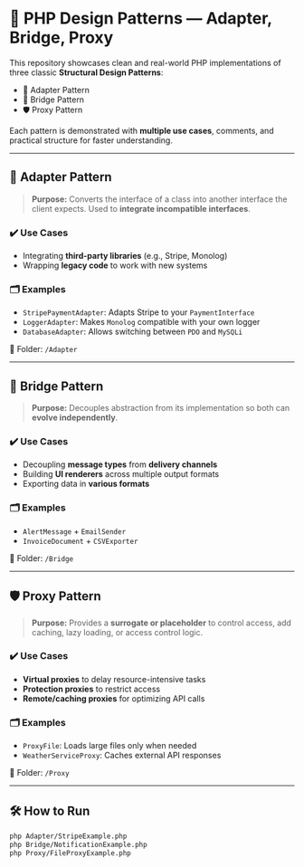 # 🧠 PHP Design Patterns — Adapter, Bridge, Proxy

This repository showcases clean and real-world PHP implementations of three classic **Structural Design Patterns**:

- 🧩 Adapter Pattern
- 🌉 Bridge Pattern
- 🛡️ Proxy Pattern

Each pattern is demonstrated with **multiple use cases**, comments, and practical structure for faster understanding.

---

## 🧩 Adapter Pattern

> **Purpose:** Converts the interface of a class into another interface the client expects. Used to **integrate incompatible interfaces**.

### ✔️ Use Cases
- Integrating **third-party libraries** (e.g., Stripe, Monolog)
- Wrapping **legacy code** to work with new systems

### 🗂️ Examples
- `StripePaymentAdapter`: Adapts Stripe to your `PaymentInterface`
- `LoggerAdapter`: Makes `Monolog` compatible with your own logger
- `DatabaseAdapter`: Allows switching between `PDO` and `MySQLi`

📁 Folder: `/Adapter`

---

## 🌉 Bridge Pattern

> **Purpose:** Decouples abstraction from its implementation so both can **evolve independently**.

### ✔️ Use Cases
- Decoupling **message types** from **delivery channels**
- Building **UI renderers** across multiple output formats
- Exporting data in **various formats**

### 🗂️ Examples
- `AlertMessage` + `EmailSender`
- `InvoiceDocument` + `CSVExporter`

📁 Folder: `/Bridge`

---

## 🛡️ Proxy Pattern

> **Purpose:** Provides a **surrogate or placeholder** to control access, add caching, lazy loading, or access control logic.

### ✔️ Use Cases
- **Virtual proxies** to delay resource-intensive tasks
- **Protection proxies** to restrict access
- **Remote/caching proxies** for optimizing API calls

### 🗂️ Examples
- `ProxyFile`: Loads large files only when needed
- `WeatherServiceProxy`: Caches external API responses

📁 Folder: `/Proxy`

---

## 🛠️ How to Run

```bash
php Adapter/StripeExample.php
php Bridge/NotificationExample.php
php Proxy/FileProxyExample.php
